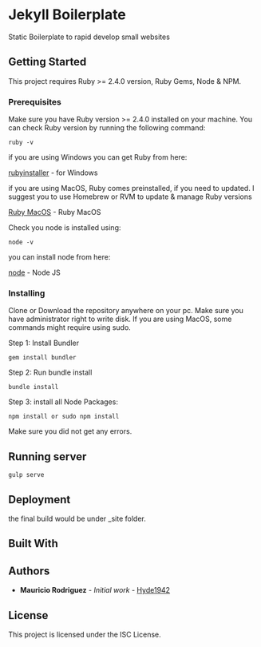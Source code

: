 # Jekyll Boilerplate

Static Boilerplate to rapid develop small websites

## Getting Started

This project requires Ruby >= 2.4.0 version, Ruby Gems, Node & NPM.

### Prerequisites

Make sure you have Ruby version >= 2.4.0 installed on your machine. You can check Ruby version by running the following command:

```
ruby -v
```
if you are using Windows you can get Ruby from here:

[rubyinstaller](https://rubyinstaller.org/downloads/) - for Windows

if you are using MacOS, Ruby comes preinstalled, if you need to updated. I suggest you to use Homebrew or RVM to update & manage Ruby versions

[Ruby MacOS](https://jekyllrb.com/docs/installation/macos/) - Ruby MacOS

Check you node is installed using:

```
node -v
```
you can install node from here:

[node](https://nodejs.org/en/) - Node JS

### Installing

Clone or Download the repository anywhere on your pc. Make sure you have administrator right to write disk. If you are using MacOS, some commands might require using sudo.

Step 1: Install Bundler

```
gem install bundler
```

Step 2: Run bundle install

```
bundle install
```
Step 3: install all Node Packages:

```
npm install or sudo npm install
```

Make sure you did not get any errors.

## Running server

```
gulp serve
```


## Deployment

the final build would be under _site folder.

## Built With


## Authors

* **Mauricio Rodriguez** - *Initial work* - [Hyde1942](https://github.com/hyde1942)



## License

This project is licensed under the ISC License.
